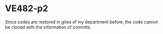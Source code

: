 # VE482-p2

Since codes are restored in gitea of my department before, the code cannot be cloned with the information of commits.
